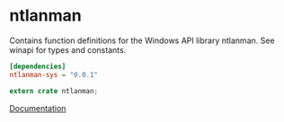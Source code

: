 # ntlanman #
Contains function definitions for the Windows API library ntlanman. See winapi for types and constants.

```toml
[dependencies]
ntlanman-sys = "0.0.1"
```

```rust
extern crate ntlanman;
```

[Documentation](https://retep998.github.io/doc/ntlanman/)
